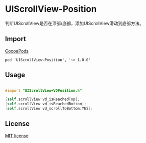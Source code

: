 # UIScrollView-Position
判断UIScrollView是否在顶部/底部，添加UIScrollView滑动到底部方法。

## Import
[CocoaPods](http://cocoapods.org)

`pod 'UIScrollView-Position', '~> 1.0.0'`

## Usage
```objective-c

#import "UIScrollView+VDPosition.h"

[self.scrollView vd_isReachedTop];
[self.scrollView vd_isReachedBottom];
[self.scrollView vd_scrollToBottom:YES];

```
## License

[MIT license](LICENSE)
